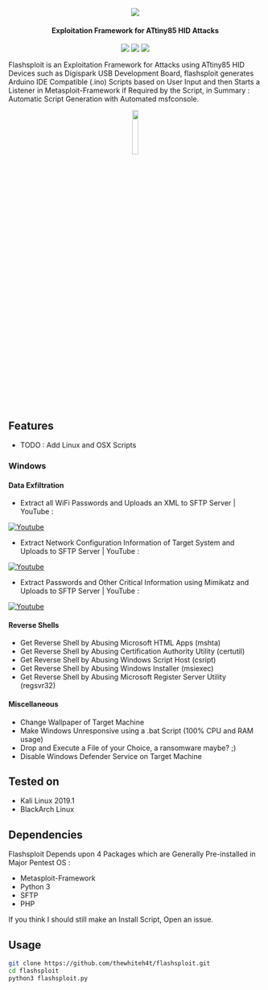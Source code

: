<p align="center"><img src="https://i.imgur.com/USijxcr.png"></p>

<h4 align="center">Exploitation Framework for ATtiny85 HID Attacks</h4>

<p align="center">
<img src="https://img.shields.io/badge/Python-3-brightgreen.svg?style=plastic">
<img src="https://img.shields.io/badge/ATtiny85-red.svg?style=plastic">
<img src="https://img.shields.io/badge/Exploitation-red.svg?style=plastic">
</p>

Flashsploit is an Exploitation Framework for Attacks using ATtiny85 HID Devices such as Digispark USB Development Board, flashsploit generates Arduino IDE Compatible (.ino) Scripts based on User Input and then Starts a Listener in Metasploit-Framework if Required by the Script, in Summary : Automatic Script Generation with Automated msfconsole.

<p align="center">
<img src="https://i.imgur.com/D8peKaN.jpg" width="15%" height="auto">
</p>

## Features

* TODO : Add Linux and OSX Scripts

### Windows

#### Data Exfiltration

* Extract all WiFi Passwords and Uploads an XML to SFTP Server | YouTube : 

[![Youtube](https://i.imgur.com/5P9QrLa.png)](https://www.youtube.com/watch?v=N8vR69Qqz60)

* Extract Network Configuration Information of Target System and Uploads to SFTP Server | YouTube :

[![Youtube](https://i.imgur.com/BxvJpUI.png)](https://www.youtube.com/watch?v=I2loDe3Kqaw)


* Extract Passwords and Other Critical Information using Mimikatz and Uploads to SFTP Server | YouTube : 

[![Youtube](https://i.imgur.com/IFqPyKy.png)](https://www.youtube.com/watch?v=puxPviIoITo)

#### Reverse Shells

* Get Reverse Shell by Abusing Microsoft HTML Apps (mshta)
* Get Reverse Shell by Abusing Certification Authority Utility (certutil)
* Get Reverse Shell by Abusing Windows Script Host (csript)
* Get Reverse Shell by Abusing Windows Installer (msiexec)
* Get Reverse Shell by Abusing Microsoft Register Server Utility (regsvr32)

#### Miscellaneous

* Change Wallpaper of Target Machine
* Make Windows Unresponsive using a .bat Script (100% CPU and RAM usage)
* Drop and Execute a File of your Choice, a ransomware maybe? ;)
* Disable Windows Defender Service on Target Machine

## Tested on

* Kali Linux 2019.1
* BlackArch Linux

## Dependencies

Flashsploit Depends upon 4 Packages which are Generally Pre-installed in Major Pentest OS : 

* Metasploit-Framework
* Python 3
* SFTP
* PHP

If you think I should still make an Install Script, Open an issue. 

## Usage

```bash
git clone https://github.com/thewhiteh4t/flashsploit.git 
cd flashsploit
python3 flashsploit.py 
```